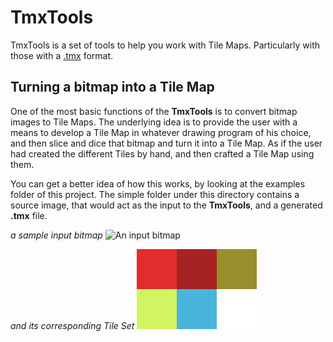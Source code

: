 # TmxTools

TmxTools is a set of tools to help you work with Tile Maps. Particularly with
those with a [.tmx](http://docs.mapeditor.org/en/latest/reference/tmx-map-format/) format.

## Turning a bitmap into a Tile Map

One of the most basic functions of the **TmxTools** is to convert bitmap images to
Tile Maps. The underlying idea is to provide the user with a means to develop a
Tile Map in whatever drawing program of his choice, and then slice and dice
that bitmap and turn it into a Tile Map. As if the user had created the
different Tiles by hand, and then crafted a Tile Map using them.

You can get a better idea of how this works, by looking at the examples folder
of this project. The simple folder under this directory contains a source image,
that would act as the input to the **TmxTools**, and a generated **.tmx** file.

_a sample input bitmap_
  ![An input bitmap](master/examples/simple/test.png)

_and its corresponding Tile Set_
![An output Tile Set](examples/simple/test-Tileset.png)

